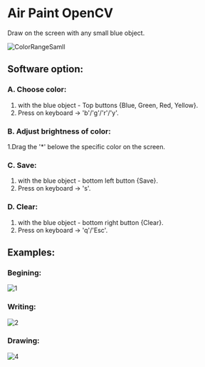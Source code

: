# Air Paint OpenCV
Draw on the screen with any small blue object. 

![ColorRangeSamll](https://user-images.githubusercontent.com/69638284/104095229-6489e080-529e-11eb-84c5-b24c8072f584.jpg)

## Software option:
### A. Choose color: 
1. with the blue object -  Top buttons {Blue, Green, Red, Yellow}.
2. Press on keyboard ->  'b'/'g'/'r'/'y'.
 
### B. Adjust brightness of color:
1.Drag the '*' belowe the specific color on the screen.

### C. Save:
1. with the blue object -  bottom left button {Save}.
2. Press on keyboard ->  's'.

### D. Clear:
1. with the blue object -  bottom right button {Clear}.
2. Press on keyboard ->  'q'/'Esc'.

## Examples:

### Begining: 
![1](https://user-images.githubusercontent.com/69638284/104095289-ba5e8880-529e-11eb-942b-747a4e98c544.jpg)

### Writing: 
![2](https://user-images.githubusercontent.com/69638284/104095293-bc284c00-529e-11eb-8b38-cb41e812f064.jpg)

### Drawing: 
![4](https://user-images.githubusercontent.com/69638284/104095290-bb8fb580-529e-11eb-80f9-824093a77568.jpg)
